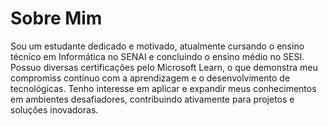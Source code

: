 # Sobre Mim

Sou um estudante dedicado e motivado, atualmente cursando o ensino técnico em Informática no SENAI e concluindo o ensino médio no SESI.
Possuo diversas certificações pelo Microsoft Learn, o que demonstra meu compromiss contínuo com a aprendizagem e o desenvolvimento de tecnológicas.
Tenho interesse em aplicar e expandir meus conhecimentos em ambientes desafiadores, contribuindo ativamente para projetos e soluções inovadoras.

